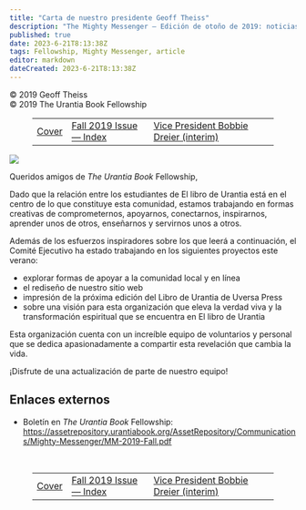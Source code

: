 ```yaml
---
title: "Carta de nuestro presidente Geoff Theiss"
description: "The Mighty Messenger — Edición de otoño de 2019: noticias y opiniones para los lectores de El libro de Urantia"
published: true
date: 2023-6-21T8:13:38Z
tags: Fellowship, Mighty Messenger, article
editor: markdown
dateCreated: 2023-6-21T8:13:38Z
---
```


<p class="v-card v-sheet theme--light grey lighten-3 px-2">© 2019 Geoff Theiss<br>© 2019 The Urantia Book Fellowship</p>
<figure class="table chapter-navigator">
  <table>
    <tbody>
      <tr>
        <td>
        <a href="/en/article/The_Mighty_Messenger/The_Mighty_Messenger_2019_Fall_Cover">
          <span class="mdi mdi-arrow-left-drop-circle"></span><span class="pl-2">Cover</span>
        </a>
        </td>
        <td>
        <a href="/en/index/articles_mighty_messenger#fall-2019-issue">
          <span class="mdi mdi-book-open-variant"></span><span class="pl-2">Fall 2019 Issue — Index</span>
        </a>
        </td>
        <td>
        <a href="/en/article/Bobbie_Dreier/Vice_President_Bobbie_Dreier_interim">
          <span class="pr-2">Vice President Bobbie Dreier (interim)</span><span class="mdi mdi-arrow-right-drop-circle"></span>
        </a>
        </td>
      </tr>
    </tbody>
  </table>
</figure>


<figura id="Figura_1" clase="imagen urantiapedia imagen-estilo-alineación-derecha">
<img src="/image/article/The_Mighty_Messenger/2019_Fall/003.jpg">
</figura>

Queridos amigos de _The Urantia Book_ Fellowship,

Dado que la relación entre los estudiantes de El libro de Urantia está en el centro de lo que constituye esta comunidad, estamos trabajando en formas creativas de comprometernos, apoyarnos, conectarnos, inspirarnos, aprender unos de otros, enseñarnos y servirnos unos a otros.

Además de los esfuerzos inspiradores sobre los que leerá a continuación, el Comité Ejecutivo ha estado trabajando en los siguientes proyectos este verano:

- explorar formas de apoyar a la comunidad local y en línea
- el rediseño de nuestro sitio web
- impresión de la próxima edición del Libro de Urantia de Uversa Press
- sobre una visión para esta organización que eleva la verdad viva y la transformación espiritual que se encuentra en El libro de Urantia

Esta organización cuenta con un increíble equipo de voluntarios y personal que se dedica apasionadamente a compartir esta revelación que cambia la vida.

¡Disfrute de una actualización de parte de nuestro equipo!

## Enlaces externos

* Boletín en _The Urantia Book_ Fellowship: https://assetrepository.urantiabook.org/AssetRepository/Communications/Mighty-Messenger/MM-2019-Fall.pdf

<br>

<figure class="table chapter-navigator">
  <table>
    <tbody>
      <tr>
        <td>
        <a href="/en/article/The_Mighty_Messenger/The_Mighty_Messenger_2019_Fall_Cover">
          <span class="mdi mdi-arrow-left-drop-circle"></span><span class="pl-2">Cover</span>
        </a>
        </td>
        <td>
        <a href="/en/index/articles_mighty_messenger#fall-2019-issue">
          <span class="mdi mdi-book-open-variant"></span><span class="pl-2">Fall 2019 Issue — Index</span>
        </a>
        </td>
        <td>
        <a href="/en/article/Bobbie_Dreier/Vice_President_Bobbie_Dreier_interim">
          <span class="pr-2">Vice President Bobbie Dreier (interim)</span><span class="mdi mdi-arrow-right-drop-circle"></span>
        </a>
        </td>
      </tr>
    </tbody>
  </table>
</figure>
